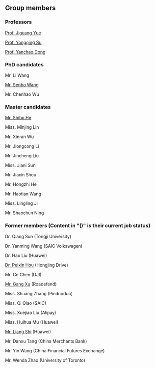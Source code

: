 
## Group members


### Professors

[Prof. Jiguang Yue](https://tongjiseemct.github.io/yjg)

[Prof. Yongqing Su](https://tongjiSEEMCT.github.io/syq)

[Prof. Yanchao Dong](https://tongjiseemct.github.io/dyc)

### PhD candidates

Mr. Li Wang

[Mr. Senbo Wang](https://github.com/WsbPro)

Mr. Chenhao Wu

### Master candidates

[Mr. Shibo He](https://github.com/heshibo1994)

Miss. Minjing Lin

Mr. Xinran Wu

Mr. Jiongcong Li

Mr. Jincheng Liu

Miss. Jiani Sun 

Mr. Jiaxin Shou

Mr. Hongzhi He

Mr. Haotian Wang

Miss. Lingling Ji

Mr. Shaochun Ning


### Former members (Content in "()" is their current job status)

Dr. Qiang Sun (Tongji University)

Dr. Yanming Wang (SAIC Volkswagen)

Dr. Hao Liu (Huawei)

[Dr. Peixin Hou](https://marquistj13.github.io/MyBlog/) (Hongjing Drive)

Mr. Ce Chen (DJI)

[Mr. Gang Xu](https://xugang.ink/) (Roadefend)

Miss. Shuang Zhang (Pinduoduo)

Miss. Qi Qiao (SAIC)

Miss. Xuejiao Liu (Alipay)

Miss. Huihua Mu (Huawei)

[Mr. Liang Shi](https://github.com/VectorSL) (Huawei)

Mr. Danxu Tang (China Merchants Bank)

Mr. Yin Wang (China Financial Futures Exchange)

Mr. Wenda Zhao (University of Toronto)